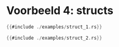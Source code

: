 # Voorbeeld 4: structs

```rust
{{#include ./examples/struct_1.rs}}
```

```rust
{{#include ./examples/struct_2.rs}}
```
